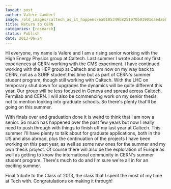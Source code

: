 ```yaml
---
layout: post
author: Valère Lambert
image: /old_images/caltech_as_it_happens/6a0105349b8251970b01901daeda6b970b.jpg
title: Return to CERN 
categories: [research]
status: Publish
date: 2013-06-24
---
```


Hi everyone, my name is Valère and I am a rising senior working with the High Energy Physics group at Caltech. Last summer I wrote about my first experiences at CERN working with the CMS experiment. I have continued working with the HEP group at Caltech and am now on my way back to CERN, not as a SURF student this time but as part of CERN's summer student program, though still working with Caltech. With the LHC on temporary shut down for upgrades the dynamics will be quite different this year. Our group will be less focused in Geneva and spread across Caltech, Fermilab and CERN. I will also be commencing work on my senior thesis, not to mention looking into graduate schools. So there's plenty that'll be going on this summer.

With finals over and graduation done it is weird to think that I am now a senior. So much has happened over the past few years but now I really need to push through with things to finish off my last year at Caltech. This summer I'll have plenty to talk about for graduate applications, both in the US and also abroad, plus the continuation of the projects I have been working on this past year, as well as some new ones for the summer and my own thesis project. Of course there will also be the exploration of Europe as well as getting to know the international community in CERN's summer student program. There's much to do and I'm sure we're all in for an exciting summer.

Final tribute to the Class of 2013, the class that I spent the most of my time at Tech with. Congratulations on making it through!
